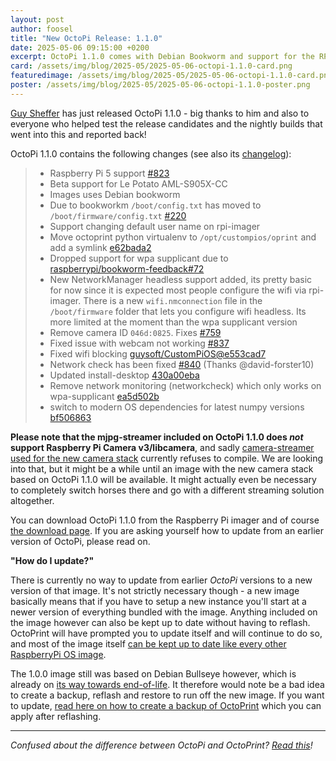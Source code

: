 ```yaml
---
layout: post
author: foosel
title: "New OctoPi Release: 1.1.0"
date: 2025-05-06 09:15:00 +0200
excerpt: OctoPi 1.1.0 comes with Debian Bookworm and support for the RPi5, among other things.
card: /assets/img/blog/2025-05/2025-05-06-octopi-1.1.0-card.png
featuredimage: /assets/img/blog/2025-05/2025-05-06-octopi-1.1.0-card.png
poster: /assets/img/blog/2025-05/2025-05-06-octopi-1.1.0-poster.png
---
```


[Guy Sheffer](https://github.com/guysoft) has just released OctoPi 1.1.0 - big thanks to him and also to everyone who helped test the release candidates and the nightly builds that went into this and reported back!

OctoPi 1.1.0 contains the following changes (see also its [changelog](https://github.com/guysoft/OctoPi/releases/tag/1.1.0)):

>* Raspberry Pi 5 support [#823](https://github.com/guysoft/OctoPi/issues/823)
>* Beta support for Le Potato AML-S905X-CC
>* Images uses Debian bookworm
>* Due to bookworkm `/boot/config.txt` has moved to `/boot/firmware/config.txt` [#220](https://github.com/guysoft/CustomPiOS/issues/220)
>* Support changing default user name on rpi-imager
>  * Move octoprint python virtualenv to `/opt/custompios/oprint` and add a symlink [e62bada2](https://github.com/guysoft/OctoPi/commit/e62bada2c4e91372ace724f7839ab61e34bfb824)
>* Dropped support for wpa supplicant due to [raspberrypi/bookworm-feedback#72](https://github.com/raspberrypi/bookworm-feedback/issues/72)
>* New NetworkManager headless support added, its pretty basic for now since it is expected most people configure the wifi via rpi-imager. There is a new `wifi.nmconnection` file in the `/boot/firmware` folder that lets you configure wifi headless. Its more limited at the moment than the wpa supplicant version
>* Remove camera ID `046d:0825`. Fixes [#759](https://github.com/guysoft/OctoPi/issues/759)
>* Fixed issue with webcam not working [#837](https://github.com/guysoft/OctoPi/issues/837#issuecomment-2536532941)
>* Fixed wifi blocking [guysoft/CustomPiOS@e553cad7](https://github.com/guysoft/CustomPiOS/commit/e553cad7e09410bf27a2083211d6e606d76efe21)
>* Network check has been fixed [#840](https://github.com/guysoft/OctoPi/issues/840) (Thanks @david-forster10)
>* Updated install-desktop [430a00eba](https://github.com/guysoft/OctoPi/commit/430a00eba263cc31c92638b9a2676509956fb366)
>* Remove network monitoring (networkcheck) which only works on wpa-supplicant [ea5d502b](https://github.com/guysoft/OctoPi/commit/ea5d502bff7936ffabbf8f1cab54ab9fd26ab929)
>* switch to modern OS dependencies for latest numpy versions [bf506863](https://github.com/guysoft/OctoPi/commit/bf506863e3b8d7c5fc7b7e1026aa25c5dd33931a)

**Please note that the mjpg-streamer included on OctoPi 1.1.0 does *not* support Raspberry Pi Camera v3/libcamera**, and sadly [camera-streamer used for the new camera stack](https://octoprint.org/blog/2023/05/24/a-new-camera-stack-for-octopi/) currently refuses to compile. We are looking into that, but it might be a while until an image with the new camera stack based on OctoPi 1.1.0 will be available. It might actually even be necessary to completely switch horses there and go with a different streaming solution altogether.

You can download OctoPi 1.1.0 from the Raspberry Pi imager and of course [the download page](http://octoprint.org/download/). If you are asking yourself how to update from an earlier version of OctoPi, please read on.

**"How do I update?"**

There is currently no way to update from earlier *OctoPi* versions to a new version of that image. It's not strictly necessary though - a new image basically means that if you have to setup a new instance you'll start at a newer version of everything bundled with the image. Anything included on the image however can also be kept up to date without having to reflash. OctoPrint will have prompted you to update itself and will continue to do so, and most of the image itself [can be kept up to date like every other RaspberryPi OS image](https://www.raspberrypi.com/documentation/computers/os.html#updating-and-upgrading-raspberry-pi-os).

The 1.0.0 image still was based on Debian Bullseye however, which is already on [its way towards end-of-life](https://endoflife.date/debian). It therefore would note be a bad idea to create a backup, reflash and restore to run off the new image. If you want to update, [read here on how to create a backup of OctoPrint](https://community.octoprint.org/t/how-do-i-backup-my-octoprint-settings-on-octopi/1489) which you can apply after reflashing.

---

*Confused about the difference between OctoPi and OctoPrint? [Read this](https://community.octoprint.org/t/what-is-the-difference-between-octoprint-and-octopi-are-they-the-same-thing/185)!*
